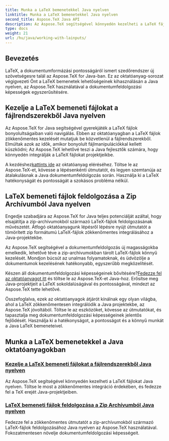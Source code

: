 ```yaml
---
title: Munka a LaTeX bemenetekkel Java nyelven
linktitle: Munka a LaTeX bemenetekkel Java nyelven
second_title: Aspose.TeX Java API
description: Az Aspose.TeX segítségével könnyedén kezelheti a LaTeX fájlokat Java nyelven. Fedezze fel a zökkenőmentes integrációt, töltse le most, és használja ki a TeX erejét Java-projektjeiben a továbbfejlesztett dokumentumfeldolgozás érdekében.
type: docs
weight: 21
url: /hu/java/working-with-lainputs/
---
```

## Bevezetés

LaTeX, a dokumentumformázási pontosságáról ismert szedőrendszer új szövetségesre talál az Aspose.TeX for Java-ban. Ez az oktatóanyag-sorozat végigvezeti Önt a LaTeX bemenetek lehetőségeinek kihasználásán a Java nyelven, az Aspose.TeX használatával a dokumentumfeldolgozási képességek egyszerűsítésére.

## Kezelje a LaTeX bemeneti fájlokat a fájlrendszerekből Java nyelven

Az Aspose.TeX for Java segítségével gyerekjáték a LaTeX fájlok bonyolultságaiban való navigálás. Ebben az oktatóanyagban a LaTeX fájlok zökkenőmentes kezelését mutatjuk be közvetlenül a fájlrendszerekből. Elmúltak azok az idők, amikor bonyolult fájlmanipulációkkal kellett küszködni; Az Aspose.TeX lehetővé teszi a Java fejlesztők számára, hogy könnyedén integrálják a LaTeX fájlokat projektjeikbe.

 A kezdéshez[kattints ide](./file-system-input/) az oktatóanyag eléréséhez. Töltse le az Aspose.TeX-et, kövesse a lépésenkénti útmutatót, és legyen szemtanúja az átalakulásnak a Java dokumentumfeldolgozás során. Használja ki a LaTeX hatékonyságát és pontosságát a szokásos probléma nélkül.

## LaTeX bemeneti fájlok feldolgozása a Zip Archívumból Java nyelven

Engedje szabadjára az Aspose.TeX for Java teljes potenciálját azáltal, hogy elsajátítja a zip-archívumokból származó LaTeX-fájlok feldolgozásának művészetét. Átfogó oktatóanyagunk lépésről lépésre nyújt útmutatót a tömörített zip formátumú LaTeX-fájlok zökkenőmentes integrálásához a Java-projektekbe.

Az Aspose.TeX segítségével a dokumentumfeldolgozás új magasságokba emelkedik, lehetővé téve a zip-archívumokban tárolt LaTeX-fájlok könnyű kezelését. Mondjon búcsút az unalmas folyamatoknak, és üdvözölje a dokumentumok kezelésének hatékonyabb, egyszerűbb megközelítését.

 Készen áll dokumentumfeldolgozási képességeinek bővítésére?[Fedezze fel az oktatóanyagot itt](./zip-archive-input/) és töltse le az Aspose.TeX-et Java-hoz. Erősítse meg Java-projektjeit a LaTeX sokoldalúságával és pontosságával, mindezt az Aspose.TeX tette lehetővé.

Összefoglalva, ezek az oktatóanyagok átjárót kínálnak egy olyan világba, ahol a LaTeX zökkenőmentesen integrálódik a Java projektekbe, az Aspose.TeX jóvoltából. Töltse le az eszközöket, kövesse az útmutatókat, és tapasztalja meg dokumentumfeldolgozási képességeinek jelentős fejlődését. Használja ki a hatékonyságot, a pontosságot és a könnyű munkát a Java LaTeX bemeneteivel.
## Munka a LaTeX bemenetekkel a Java oktatóanyagokban
### [Kezelje a LaTeX bemeneti fájlokat a fájlrendszerekből Java nyelven](./file-system-input/)
Az Aspose.TeX segítségével könnyedén kezelheti a LaTeX fájlokat Java nyelven. Töltse le most a zökkenőmentes integráció érdekében, és fedezze fel a TeX erejét Java-projektjeiben.
### [LaTeX bemeneti fájlok feldolgozása a Zip Archívumból Java nyelven](./zip-archive-input/)
Fedezze fel a zökkenőmentes útmutatót a zip-archívumokból származó LaTeX-fájlok feldolgozásához Java nyelven az Aspose.TeX használatával. Fokozatmentesen növelje dokumentumfeldolgozási képességeit.
